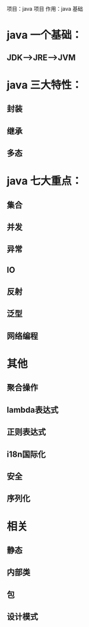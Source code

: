 项目：java 项目 作用：java 基础

# java 一个基础：
## JDK-->JRE-->JVM

# java 三大特性：
## 封装
## 继承
## 多态

# java 七大重点：
## 集合
## 并发
## 异常
## IO
## 反射
## 泛型
## 网络编程

# 其他
## 聚合操作
## lambda表达式
## 正则表达式
## i18n国际化
## 安全
## 序列化

# 相关
## 静态
## 内部类
## 包
## 设计模式